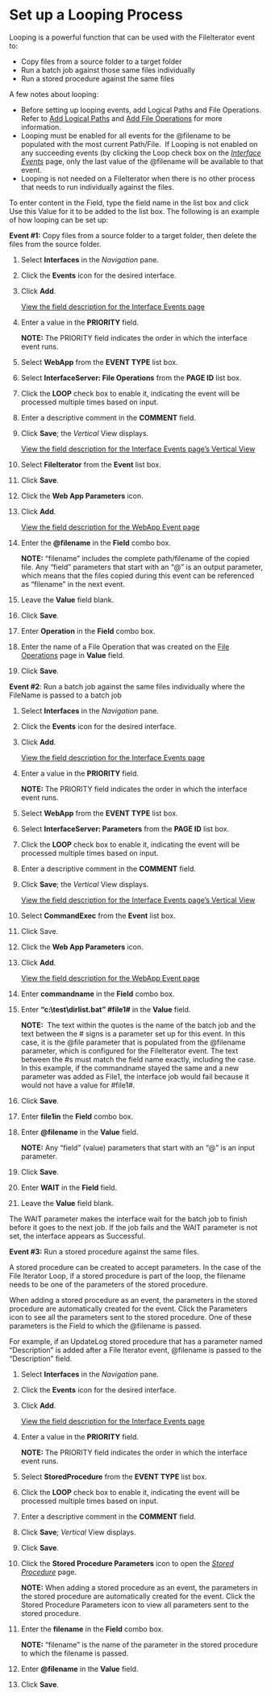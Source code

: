 # Set up a Looping Process

Looping is a powerful function that can be used with the FileIterator
event to:

  - Copy files from a source folder to a target folder
  - Run a batch job against those same files individually
  - Run a stored procedure against the same files

A few notes about looping:

  - Before setting up looping events, add Logical Paths and File
    Operations. Refer to [Add Logical Paths](Add_Logical_Paths.htm) and
    [Add File Operations](Add_File_Operations.htm) for more information.
  - Looping must be enabled for all events for the @filename to be
    populated with the most current Path/File.  If Looping is not
    enabled on any succeeding events (by clicking the Loop check box on
    the *[Interface Events](../Page_Desc/Interface_Events.htm)* page,
    only the last value of the @filename will be available to that
    event.
  - Looping is not needed on a FileIterator when there is no other
    process that needs to run individually against the files.

To enter content in the Field, type the field name in the list box and
click Use this Value for it to be added to the list box. The following
is an example of how looping can be set up:

**Event \#1:** Copy files from a source folder to a target folder, then
delete the files from the source folder.

1.  Select **Interfaces** in the *Navigation* pane.

2.  Click the **Events** icon for the desired interface.

3.  Click **Add**.
    
    [View the field description for the Interface Events
    page](../Page_Desc/Interface_Events.htm)

4.  Enter a value in the **PRIORITY** field.
    
    **NOTE:** The PRIORITY field indicates the order in which the
    interface event runs.

5.  Select **WebApp** from the **EVENT TYPE** list box.

6.  Select **InterfaceServer: File Operations** from the **PAGE ID**
    list box.

7.  Click the **LOOP** check box to enable it, indicating the event will
    be processed multiple times based on input.

8.  Enter a descriptive comment in the **COMMENT** field.

9.  Click **Save**; the *Vertical* View displays.
    
    [View the field description for the Interface Events page’s Vertical
    View](../Page_Desc/Interface_Events.htm#InterfaceEventsV)

10. Select **FileIterator** from the **Event** list box.

11. Click **Save**.

12. Click the **Web App Parameters** icon.

13. Click **Add**.
    
    [View the field description for the WebApp Event
    page](../Page_Desc/WebApp_Event.htm)

14. Enter the **@filename** in the **Field** combo box.
    
    **NOTE:** “filename” includes the complete path/filename of the
    copied file. Any “field” parameters that start with an “@” is an
    output parameter, which means that the files copied during this
    event can be referenced as “filename” in the next event.

15. Leave the **Value** field blank.

16. Click **Save**.

17. Enter **Operation** in the **Field** combo box.

18. Enter the name of a File Operation that was created on the [File
    Operations](../Page_Desc/File_Operations.htm) page in **Value**
    field.

19. Click **Save**.

**Event \#2**: Run a batch job against the same files individually where
the FileName is passed to a batch job

1.  Select **Interfaces** in the *Navigation* pane.

2.  Click the **Events** icon for the desired interface.

3.  Click **Add**.
    
    [View the field description for the Interface Events
    page](../Page_Desc/Interface_Events.htm)

4.  Enter a value in the **PRIORITY** field.
    
    **NOTE:** The PRIORITY field indicates the order in which the
    interface event runs.

5.  Select **WebApp** from the **EVENT TYPE** list box.

6.  Select **InterfaceServer: Parameters** from the **PAGE ID** list
    box.

7.  Click the **LOOP** check box to enable it, indicating the event will
    be processed multiple times based on input.

8.  Enter a descriptive comment in the **COMMENT** field.

9.  Click **Save**; the *Vertical* View displays.
    
    [View the field description for the Interface Events page’s Vertical
    View](../Page_Desc/Interface_Events.htm#InterfaceEventsV)

10. Select **CommandExec** from the **Event** list box.

11. Click Save.

12. Click the **Web App Parameters** icon.

13. Click **Add**.
    
    [View the field description for the WebApp Event
    page](../Page_Desc/WebApp_Event.htm)

14. Enter **commandname** in the **Field** combo box.

15. Enter **“c:\\test\\dirlist.bat” \#file1\#** in the **Value** field.
    
    **NOTE:**  The text within the quotes is the name of the batch job
    and the text between the \# signs is a parameter set up for this
    event. In this case, it is the @file parameter that is populated
    from the @filename parameter, which is configured for the
    FileIterator event. The text between the \#s must match the field
    name exactly, including the case. In this example, if the
    commandname stayed the same and a new parameter was added as File1,
    the interface job would fail because it would not have a value for
    \#file1\#.

16. Click **Save**.

17. Enter **file1in** the **Field** combo box.

18. Enter **@filename** in the **Value** field.
    
    **NOTE:** Any “field” (value) parameters that start with an “@” is
    an input parameter.

19. Click **Save**.

20. Enter **WAIT** in the **Field** field.

21. Leave the **Value** field blank.

The WAIT parameter makes the interface wait for the batch job to finish
before it goes to the next job. If the job fails and the WAIT parameter
is not set, the interface appears as Successful.

**Event \#3:** Run a stored procedure against the same files.

A stored procedure can be created to accept parameters. In the case of
the File Iterator Loop, if a stored procedure is part of the loop, the
filename needs to be one of the parameters of the stored procedure.

When adding a stored procedure as an event, the parameters in the stored
procedure are automatically created for the event. Click the Parameters
icon to see all the parameters sent to the stored procedure. One of
these parameters is the Field to which the @filename is passed.

For example, if an UpdateLog stored procedure that has a parameter named
“Description” is added after a File Iterator event, @filename is passed
to the “Description” field.

1.  Select **Interfaces** in the *Navigation* pane.

2.  Click the **Events** icon for the desired interface.

3.  Click **Add**.
    
    [View the field description for the Interface Events
    page](../Page_Desc/Interface_Events.htm)

4.  Enter a value in the **PRIORITY** field.
    
    **NOTE:** The PRIORITY field indicates the order in which the
    interface event runs.

5.  Select **StoredProcedure** from the **EVENT TYPE** list box.

6.  Click the **LOOP** check box to enable it, indicating the event will
    be processed multiple times based on input.

7.  Enter a descriptive comment in the **COMMENT** field.

8.  Click **Save**; *Vertical* View displays.

9.  Click **Save**.

10. Click the **Stored Procedure Parameters** icon to open the *[Stored
    Procedure](../Page_Desc/Stored_Procedure.htm)* page.
    
    **NOTE:** When adding a stored procedure as an event, the parameters
    in the stored procedure are automatically created for the event.
    Click the Stored Procedure Parameters icon to view all parameters
    sent to the stored procedure.

11. Enter the **filename** in the **Field** combo box.
    
    **NOTE:** “filename” is the name of the parameter in the stored
    procedure to which the filename is passed.

12. Enter **@filename** in the **Value** field.

13. Click **Save**.
